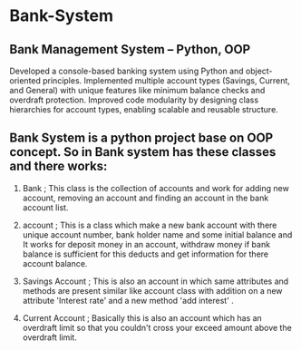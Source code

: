 # Bank-System

## Bank Management System – Python, OOP
Developed a console-based banking system using Python and object-oriented principles. Implemented multiple account types (Savings, Current, and General) with unique features like minimum balance checks and overdraft protection. Improved code modularity by designing class hierarchies for account types, enabling scalable and reusable structure.

## Bank System is a python project base on OOP concept. So in Bank system has these classes and there works:
1. Bank ; This class is the collection of accounts and work for adding new account, removing an account and finding an account in the bank account list.

2. account ; This is a class which make a new bank account with there unique account number, bank holder name and some initial balance and It works for deposit money in an account, withdraw money if bank balance is sufficient for this deducts and get information for there account balance.

3. Savings Account ; This is also an account in which same attributes and methods are present similar like account class with addition on a new attribute 'Interest rate' and a new method 'add interest' .

4. Current Account ; Basically this is also an account which has an overdraft limit so that you couldn't cross your exceed amount above the overdraft limit.
